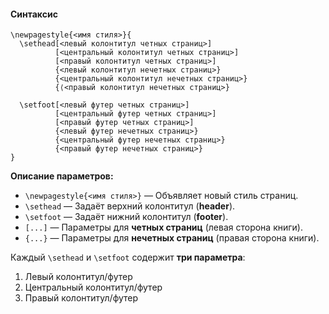 #### Синтаксис

```
\newpagestyle{<имя стиля>}{
  \sethead[<левый колонтитул четных страниц>] 
          [<центральный колонтитул четных страниц>] 
          [<правый колонтитул четных страниц>]
          {<левый колонтитул нечетных страниц>} 
          {<центральный колонтитул нечетных страниц>} 
          {⟨<правый колонтитул нечетных страниц>}
  
  \setfoot[<левый футер четных страниц>] 
          [<центральный футер четных страниц>] 
          [<правый футер четных страниц>]
          {<левый футер нечетных страниц>} 
          {<центральный футер нечетных страниц>} 
          {<правый футер нечетных страниц>}
}
```

**Описание параметров:**

- `\newpagestyle{<имя стиля>}` — Объявляет новый стиль страниц.
- `\sethead` — Задаёт верхний колонтитул (**header**).
- `\setfoot` — Задаёт нижний колонтитул (**footer**).
- `[...]` — Параметры для **четных страниц** (левая сторона книги).
- `{...}` — Параметры для **нечетных страниц** (правая сторона книги).

Каждый `\sethead` и `\setfoot` содержит **три параметра**:

1. Левый колонтитул/футер
2. Центральный колонтитул/футер
3. Правый колонтитул/футер
